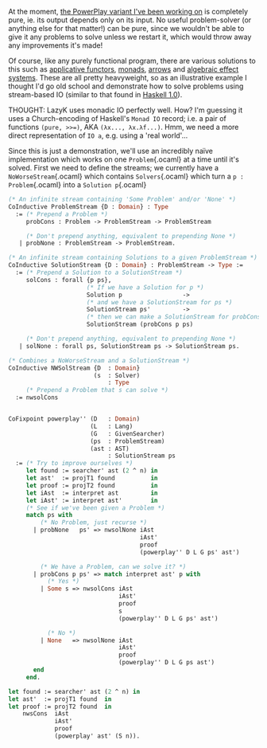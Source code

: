 At the
moment, [the PowerPlay variant I've been working on](/projects/powerplay/) is
completely pure, ie. its output depends only on its input. No useful
problem-solver (or anything else for that matter!) can be pure, since we
wouldn't be able to give it any problems to solve unless we restart it, which
would throw away any improvements it's made!

Of course, like any purely functional program, there are various solutions to
this such
as
[applicative functors](https://wiki.haskell.org/Applicative_functor),
[monads](http://www.haskell.org/haskellwiki/Monad_tutorials_timeline),
[arrows](https://www.haskell.org/arrows/)
and [algebraic effect systems](http://lambda-the-ultimate.org/node/4481). These
are all pretty heavyweight, so as an illustrative example I thought I'd go old
school and demonstrate how to solve problems using stream-based IO (similar to
that found
in
[Haskell 1.0](http://www.haskell.org/haskellwiki/Language_and_library_specification)).

THOUGHT: LazyK uses monadic IO perfectly well. How? I'm guessing it uses a
Church-encoding of Haskell's `Monad IO` record; i.e. a pair of functions
`(pure, >>=)`, AKA `(λx..., λx.λf...)`. Hmm, we need a more direct
representation of `IO a`, e.g. using a 'real world'...

Since this is just a demonstration, we'll use an incredibly naïve implementation
which works on one `Problem`{.ocaml} at a time until it's solved. First we need
to define the streams; we currently have a `NoWorseStream`{.ocaml} which
contains `Solvers`{.ocaml} which turn a `p : Problem`{.ocaml} into a
`Solution p`{.ocaml}

```ocaml
(* An infinite stream containing 'Some Problem' and/or 'None' *)
CoInductive ProblemStream {D : Domain} : Type
  := (* Prepend a Problem *)
     probCons : Problem -> ProblemStream -> ProblemStream

     (* Don't prepend anything, equivalent to prepending None *)
   | probNone : ProblemStream -> ProblemStream.

(* An infinite stream containing Solutions to a given ProblemStream *)
CoInductive SolutionStream {D : Domain} : ProblemStream -> Type :=
  := (* Prepend a Solution to a SolutionStream *)
     solCons : forall {p ps},
                      (* If we have a Solution for p *)
                      Solution p                 ->
                      (* and we have a SolutionStream for ps *)
                      SolutionStream ps'         ->
                      (* then we can make a SolutionStream for probCons p ps *)
                      SolutionStream (probCons p ps)

     (* Don't prepend anything, equivalent to prepending None *)
   | solNone : forall ps, SolutionStream ps -> SolutionStream ps.

(* Combines a NoWorseStream and a SolutionStream *)
CoInductive NWSolStream {D  : Domain}
                        (s  : Solver)
                            : Type
     (* Prepend a Problem that s can solve *)
  := nwsolCons


CoFixpoint powerplay'' (D   : Domain)
                       (L   : Lang)
                       (G   : GivenSearcher)
                       (ps  : ProblemStream)
                       (ast : AST)
                            : SolutionStream ps
  := (* Try to improve ourselves *)
     let found := searcher' ast (2 ^ n) in
     let ast'  := projT1 found          in
     let proof := projT2 found          in
     let iAst  := interpret ast         in
     let iAst' := interpret ast'        in
     (* See if we've been given a Problem *)
     match ps with
         (* No Problem, just recurse *)
       | probNone   ps' => nwsolNone iAst
                                     iAst'
                                     proof
                                     (powerplay'' D L G ps' ast')

         (* We have a Problem, can we solve it? *)
       | probCons p ps' => match interpret ast' p with
           (* Yes *)
         | Some s => nwsolCons iAst
                               iAst'
                               proof
                               s
                               (powerplay'' D L G ps' ast')

           (* No *)
         | None   => nwsolNone iAst
                               iAst'
                               proof
                               (powerplay'' D L G ps ast')
       end
     end.

let found := searcher' ast (2 ^ n) in
let ast'  := projT1 found  in
let proof := projT2 found  in
    nwsCons  iAst
             iAst'
             proof
             (powerplay' ast' (S n)).

```
